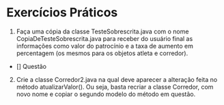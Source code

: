 # Exercícios Práticos



1. Faça uma cópia da classe TesteSobrescrita.java com o nome CopiaDeTesteSobrescrita.java
   para receber do usuário final as informações como valor do patrocínio e a taxa de aumento em
   percentagem (os mesmos para os objetos atleta e corredor).
* \[] Questão


2. Crie a classe Corredor2.java na qual deve aparecer a alteração feita no método
   atualizarValor(). Ou seja, basta recriar a classe Corredor, com novo nome e copiar o segundo
   modelo do método em questão.
